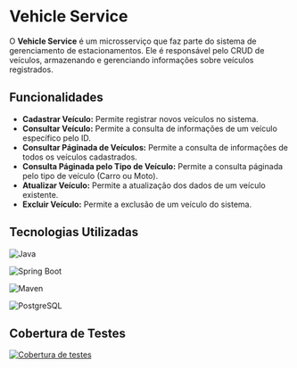 # Vehicle Service

O **Vehicle Service** é um microsserviço que faz parte do sistema de gerenciamento de estacionamentos. Ele é responsável pelo CRUD de veículos, armazenando e gerenciando informações sobre veículos registrados.

## Funcionalidades

- **Cadastrar Veículo:** Permite registrar novos veículos no sistema.
- **Consultar Veículo:** Permite a consulta de informações de um veículo específico pelo ID.
- **Consultar Páginada de Veículos:** Permite a consulta de informações de todos os veículos cadastrados.
- **Consulta Páginada pelo Tipo de Veículo:** Permite a consulta páginada pelo tipo de veículo (Carro ou Moto).
- **Atualizar Veículo:** Permite a atualização dos dados de um veículo existente.
- **Excluir Veículo:** Permite a exclusão de um veículo do sistema.

## Tecnologias Utilizadas
![Java](https://img.shields.io/badge/Java-22%2B-%23f89820?style=for-the-badge&logo=java&logoColor=white)

![Spring Boot](https://img.shields.io/badge/Spring%20Boot-3.2.4-brightgreen?style=for-the-badge&logo=spring-boot)

![Maven](https://img.shields.io/badge/Maven-3.9.5-orange?style=for-the-badge&logo=apache-maven&logoColor=white)

![PostgreSQL](https://img.shields.io/badge/PostgreSQL-13%2B-blue?style=for-the-badge&logo=postgresql&logoColor=white)

## Cobertura de Testes
[![Cobertura de testes](https://codecov.io/github/viniCentorbi/vehicle-service/branch/dev/graph/badge.svg?token=FCFADNH0J5)](https://codecov.io/github/viniCentorbi/vehicle-service)

